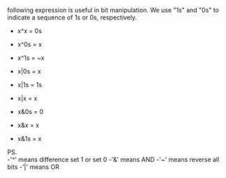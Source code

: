 

following expression is useful in bit manipulation. We use "1s" and "0s" to indicate a sequence of 1s or 0s, respectively.


- x^x = 0s
- x^0s = x
- x^1s = ~x

- x|0s = x
- x|1s = 1s
- x|x = x

- x&0s = 0
- x&x = x
- x&1s = x


PS.  
-'^' means difference set 1 or set 0
-'&' means AND 
-'~' means reverse all bits
-'|' means OR 